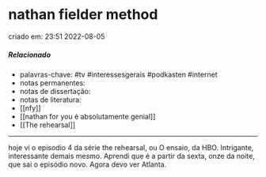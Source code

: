 # nathan fielder method
criado em: 23:51 2022-08-05

##### Relacionado
- palavras-chave: #tv #interessesgerais #podkasten #internet 
- notas permanentes: 
- notas de dissertação:
- notas de literatura: 
- [[nfy]] 
- [[nathan for you é absolutamente genial]]
- [[The rehearsal]]

---

hoje vi o episodio 4 da série the rehearsal, ou O ensaio, da HBO. Intrigante, interessante demais mesmo. 
Aprendi que é a partir da sexta, onze da noite, que sai o episódio novo. 
Agora devo ver Atlanta.